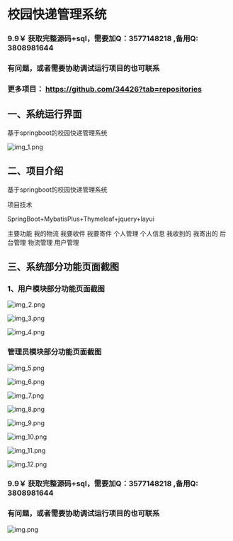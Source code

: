 # 校园快递管理系统


### 9.9￥ 获取完整源码+sql，需要加Q：3577148218 ,备用Q: 3808981644
### 有问题，或者需要协助调试运行项目的也可联系
### 更多项目： https://github.com/34426?tab=repositories



## 一、系统运行界面

基于springboot的校园快递管理系统

![img_1.png](imgs/img_1.png)

## 二、项目介绍

基于springboot的校园快递管理系统

项目技术

SpringBoot+MybatisPlus+Thymeleaf+jquery+layui

主要功能
我的物流
我要收件
我要寄件
个人管理
个人信息
我收到的
我寄出的
后台管理
物流管理
用户管理

## 三、系统部分功能页面截图

### 1、用户模块部分功能页面截图

![img_2.png](imgs/img_2.png)

![img_3.png](imgs/img_3.png)

![img_4.png](imgs/img_4.png)

### 管理员模块部分功能页面截图

![img_5.png](imgs/img_5.png)

![img_6.png](imgs/img_6.png)

![img_7.png](imgs/img_7.png)

![img_8.png](imgs/img_8.png)

![img_9.png](imgs/img_9.png)

![img_10.png](imgs/img_10.png)

![img_11.png](imgs/img_11.png)

![img_12.png](imgs/img_12.png)

### 9.9￥ 获取完整源码+sql，需要加Q：3577148218 ,备用Q: 3808981644
### 有问题，或者需要协助调试运行项目的也可联系

![img.png](img.png)
